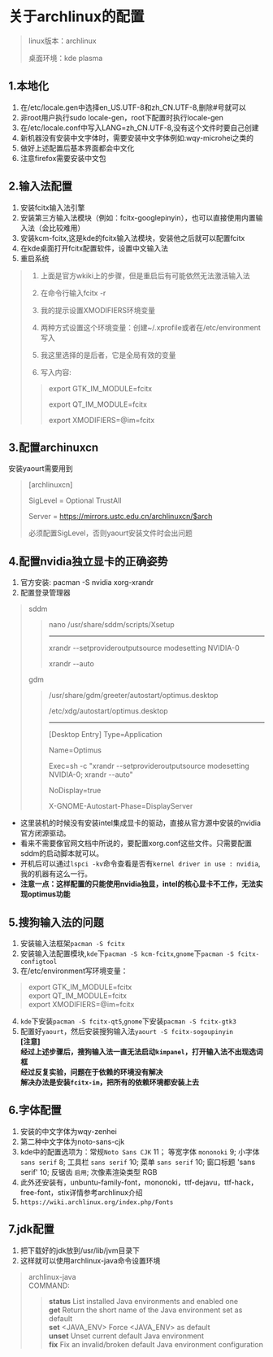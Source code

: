 # 关于archlinux的配置 #

> linux版本：archlinux
>
> 桌面环境：kde plasma
>

## 1.本地化 ##
1. 在/etc/locale.gen中选择en_US.UTF-8和zh_CN.UTF-8,删除#号就可以
2. 非root用户执行sudo locale-gen，root下配置时执行locale-gen
3. 在/etc/locale.conf中写入LANG=zh_CN.UTF-8,没有这个文件时要自己创建
4. 新机器没有安装中文字体时，需要安装中文字体例如:wqy-microhei之类的
5. 做好上述配置后基本界面都会中文化
6. 注意firefox需要安装中文包

## 2.输入法配置 ##
1. 安装fcitx输入法引擎
2. 安装第三方输入法模块（例如：fcitx-googlepinyin），也可以直接使用内置输入法（会比较难用）
3. 安装kcm-fcitx,这是kde的fcitx输入法模块，安装他之后就可以配置fcitx
4. 在kde桌面打开fcitx配置软件，设置中文输入法
5. 重启系统
>  1. 上面是官方wkiki上的步骤，但是重启后有可能依然无法激活输入法
>
>  2. 在命令行输入fcitx -r
>
>  3. 我的提示设置XMODIFIERS环境变量
>
>  4. 两种方式设置这个环境变量：创建~/.xprofile或者在/etc/environment写入
>
>  5. 我这里选择的是后者，它是全局有效的变量
>
>  6. 写入内容:
>>  export GTK_IM_MODULE=fcitx
>>
>>  export QT_IM_MODULE=fcitx
>>
>>  export XMODIFIERS=@im=fcitx

## 3.配置archinuxcn ##
安装yaourt需要用到
> 
> [archlinuxcn]
> 
> SigLevel = Optional TrustAll
>
> Server   = https://mirrors.ustc.edu.cn/archlinuxcn/$arch
>
> 必须配置SigLevel，否则yaourt安装文件时会出问题
> 

## 4.配置nvidia独立显卡的正确姿势 ##
1. 官方安装:  pacman  -S  nvidia  xorg-xrandr
2. 配置登录管理器 
> 
> sddm
> 
>>  nano /usr/share/sddm/scripts/Xsetup
>> 
>> ___________________________________________
>> 
>> xrandr --setprovideroutputsource modesetting NVIDIA-0
>> 
>> xrandr --auto
>> 
>
> gdm
>
>> /usr/share/gdm/greeter/autostart/optimus.desktop
>>
>> /etc/xdg/autostart/optimus.desktop
>> 
>> ____________________________________________________
>>
>> [Desktop Entry]
>> Type=Application
>>
>> Name=Optimus
>>
>> Exec=sh -c "xrandr --setprovideroutputsource modesetting NVIDIA-0; xrandr --auto"
>>
>> NoDisplay=true
>>
>> X-GNOME-Autostart-Phase=DisplayServer
>>
>  
+ 这里装机的时候没有安装intel集成显卡的驱动，直接从官方源中安装的nvidia官方闭源驱动。  
+ 看来不需要像官网文档中所说的，要配置xorg.conf这些文件。只需要配置sddm的启动脚本就可以。
+ 开机后可以通过`lspci -kv`命令查看是否有`kernel driver in use : nvidia`,我的机器有这么一行。
+ **注意一点：这样配置的只能使用nvidia独显，intel的核心显卡不工作，无法实现optimus功能**

## 5.搜狗输入法的问题 ##
1. 安装输入法框架`pacman -S fcitx`
2. 安装输入法配置模块,`kde`下`pacman -S kcm-fcitx`,`gnome`下`pacman -S fcitx-configtool`
3. 在/etc/environment写环境变量：
> export GTK_IM_MODULE=fcitx  
> export QT_IM_MODULE=fcitx  
> export XMODIFIERS=@im=fcitx  
4. `kde`下安装`pacman -S fcitx-qt5`,`gnome`下安装`pacman -S fcitx-gtk3`
5. 配置好`yaourt`，然后安装搜狗输入法`yaourt -S fcitx-sogoupinyin`  
**[注意]**  
**经过上述步骤后，搜狗输入法一直无法启动`kimpanel`，打开输入法不出现选词框**  
**经过反复实验，问题在于依赖的环境没有解决**  
**解决办法是安装`fcitx-im`，把所有的依赖环境都安装上去**

## 6.字体配置 ##
1. 安装的中文字体为wqy-zenhei  
2. 第二种中文字体为noto-sans-cjk  
3. kde中的配置选项为：常规`Noto Sans CJK` 11； 等宽字体 `mononoki` 9; 小字体 `sans serif` 8; 工具栏 `sans serif` 10; 菜单 `sans serif` 10; 窗口标题 'sans serif' 10; 反锯齿 `启用`; 次像素渲染类型 RGB  
4. 此外还安装有，unbuntu-family-font，mononoki，ttf-dejavu，ttf-hack，free-font，stix详情参考archlinux介绍  
5. `https://wiki.archlinux.org/index.php/Fonts`

## 7.jdk配置 ##
1. 把下载好的jdk放到/usr/lib/jvm目录下  
2. 这样就可以使用archlinux-java命令设置环境  
>   archlinux-java <COMMAND>  
COMMAND:  
>> **status**       List installed Java environments and enabled one  
>> **get**           Return the short name of the Java environment set as default  
>> **set**          <JAVA_ENV> Force <JAVA_ENV> as default  
>> **unset**    Unset current default Java environment  
>> **fix**           Fix an invalid/broken default Java environment configuration
